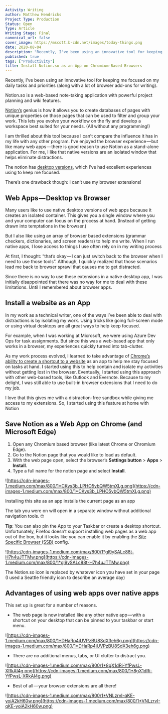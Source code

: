 ```yaml
---
Activity: Writing
author: Matthew Hendricks
Project Type: Production
Status: Open
Type: Article
Writing Stage: Final
canonical_url: false
cover_image: https://mscott.b-cdn.net/images/today-things.png
date: 2020-08-04
description: "Recently, I've been using an innovative tool for keeping me focused on my daily tasks and priorities (along with a lot of browser add-ons for writing)."
published: true
tags: ["Productivity"]
title: Install Notion.so as an App on Chromium-Based Browsers
---
```


Recently, I've been using an innovative tool for keeping me focused on my daily tasks and priorities (along with a lot of browser add-ons for writing).

Notion.so is a web-based note-taking application with powerful project planning and wiki features.

[Notion’s](https://www.notion.so/) genius is how it allows you to create databases of pages with unique properties on those pages that can be used to filter and group your work. This lets you evolve your workflow on the fly and develop a workspace best suited for your needs. (All without any programming!)

I am thrilled about this tool because I can’t compare the influence it has in my life with any other program. I’ve enjoyed the browser experience — but like many web apps — there is good reason to use Notion as a stand-alone application. For me, I like that native versions are an isolated window that helps eliminate distractions.

The notion has [desktop versions](https://www.notion.so/desktop), which I’ve had excellent experiences using to keep me focused.

There’s one drawback though: I can’t use my browser extensions!

## Web Apps — Desktop vs Browser

Many users like to use native desktop versions of web apps because it creates an isolated container. This gives you a single window where you and your computer can focus on the process at hand. (Instead of getting drawn into temptations in the browser.)

But I also like using an array of browser based extensions (grammar checkers, dictionaries, and screen readers) to help me write. When I run native apps, I lose access to things I use often rely on in my writing process

At first, I thought: “that’s okay — I can just switch back to the browser when I need to use those tools”. Although, I quickly realized that those scenarios lead me back to browser sprawl that causes me to get distracted.

Since there is no way to use these extensions in a native desktop app, I was initially disappointed that there was no way for me to deal with these limitations. Until I remembered about browser apps.

## Install a website as an App

In my work as a technical writer, one of the ways I’ve been able to deal with distractions is by isolating my work. Using tricks like going full-screen mode or using virtual desktops are all great ways to help keep focused.

For example, when I was working at Microsoft, we were using Azure Dev Ops for task assignments. But since this was a web-based app that only works in a browser, my experiences quickly turned into tab-clutter.

As my work process evolved, I learned to take advantage of [Chrome’s ability to create a shortcut to a website](https://support.google.com/chrome_webstore/answer/3060053?hl=en) as an app to help me stay focused on tasks at hand. I started using this to help contain and isolate my activities without getting lost in the browser. Eventually, I started using this approach with other web-based tools, like Outlook and Evernote. Because to my delight, I was still able to use built-in browser extensions that I need to do my job.

I love that this gives me with a distraction-free sandbox while giving me access to my extensions. So, I started using this feature at home with Notion

## Save Notion as a Web App on Chrome (and Microsoft Edge)

1. Open any Chromium based browser (like latest Chrome or Chromium Edge).
2. Go to the Notion page that you would like to load as default.
3. With the web page open, select the browser’s **Settings button** > **Apps** > **Install**.
4. Type a full name for the notion page and select **Install**.

![https://cdn-images-1.medium.com/max/800/1*CKys3b_LPHO5ybQW5tmXLg.png](https://cdn-images-1.medium.com/max/800/1*CKys3b_LPHO5ybQW5tmXLg.png)

Installing this site as an app installs the current page as an app

The tab you were on will open in a separate window without additional navigation tools. 🤓

**Tip**: You can also pin the App to your Taskbar or create a desktop shortcut. Unfortunately, Firefox doesn’t support installing web pages as a web app out of the box, but it looks like you can enable it by enabling the [Site Specific Browser (SSB)](https://techdows.com/2020/03/firefox-install-websites-as-apps-like-chrome.html) config.

![https://cdn-images-1.medium.com/max/800/1*gl9ySALc88t-H7h4uJTTMw.png](https://cdn-images-1.medium.com/max/800/1*gl9ySALc88t-H7h4uJTTMw.png)

The Notion.so icon is replaced by whatever icon you have set in your page (I used a Seattle friendly icon to describe an average day)

## Advantages of using web apps over native apps

This set up is great for a number of reasons.

- The web page is now installed like any other native app — with a shortcut on your desktop that can be pinned to your taskbar or start menu.

![https://cdn-images-1.medium.com/max/800/1*DHaRp4iUVPzBU8SdX3eh6g.png](https://cdn-images-1.medium.com/max/800/1*DHaRp4iUVPzBU8SdX3eh6g.png)

- There are no additional menus, tabs, or UI clutter to distract you.

![https://cdn-images-1.medium.com/max/800/1*8gX1dRi-YfPwsL-XRkAI4g.png](https://cdn-images-1.medium.com/max/800/1*8gX1dRi-YfPwsL-XRkAI4g.png)

- Best of all — your browser extensions are all there!

![https://cdn-images-1.medium.com/max/800/1*VNLzrvI-qKE-yoiA2kH60w.png](https://cdn-images-1.medium.com/max/800/1*VNLzrvI-qKE-yoiA2kH60w.png)
